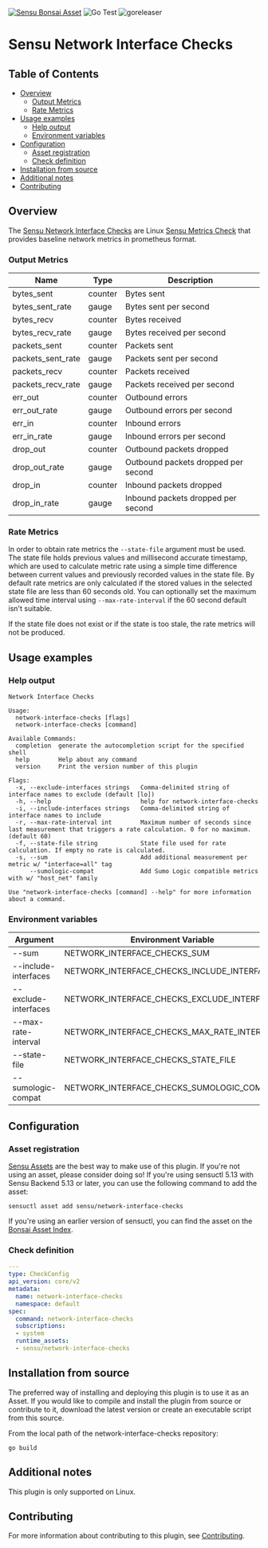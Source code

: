 [![Sensu Bonsai Asset](https://img.shields.io/badge/Bonsai-Download%20Me-brightgreen.svg?colorB=89C967&logo=sensu)](https://bonsai.sensu.io/assets/sensu/network-interface-checks)
![Go Test](https://github.com/sensu/network-interface-checks/workflows/Go%20Test/badge.svg)
![goreleaser](https://github.com/sensu/network-interface-checks/workflows/goreleaser/badge.svg)

# Sensu Network Interface Checks

## Table of Contents
- [Overview](#overview)
  - [Output Metrics](#output-metrics)
  - [Rate Metrics](#rate-metrics)
- [Usage examples](#usage-examples)
  - [Help output](#help-output)
  - [Environment variables](#environment-variables)
- [Configuration](#configuration)
  - [Asset registration](#asset-registration)
  - [Check definition](#check-definition)
- [Installation from source](#installation-from-source)
- [Additional notes](#additional-notes)
- [Contributing](#contributing)

## Overview

The [Sensu Network Interface Checks][1] are Linux [Sensu Metrics Check][7] that provides baseline network metrics in prometheus format. 

### Output Metrics

| Name              | Type    | Description                         |
|-------------------|---------|-------------------------------------|
| bytes_sent        | counter | Bytes sent                          |
| bytes_sent_rate   | gauge   | Bytes sent per second               |
| bytes_recv        | counter | Bytes received                      |
| bytes_recv_rate   | gauge   | Bytes received per second           |
| packets_sent      | counter | Packets sent                        |
| packets_sent_rate | gauge   | Packets sent per second             |
| packets_recv      | counter | Packets received                    |
| packets_recv_rate | gauge   | Packets received per second         |
| err_out           | counter | Outbound errors                     |
| err_out_rate      | gauge   | Outbound errors per second          |
| err_in            | counter | Inbound errors                      |    
| err_in_rate       | gauge   | Inbound errors per second           |
| drop_out          | counter | Outbound packets dropped            |
| drop_out_rate     | gauge   | Outbound packets dropped per second |
| drop_in           | counter | Inbound packets dropped             |
| drop_in_rate      | gauge   | Inbound packets dropped per second  |

### Rate Metrics
In order to obtain rate metrics the `--state-file` argument must be used. The state file holds previous values and millisecond accurate timestamp, which are used to calculate metric rate using a simple time difference between current values and previously recorded values in the state file.  By default rate metrics are only calculated if the stored values in the selected state file are less than 60 seconds old. You can optionally set the maximum allowed time interval using `--max-rate-interval` if the 60 second default isn't suitable. 

If the state file does not exist or if the state is too stale, the rate metrics will not be produced. 
  
## Usage examples

### Help output

```
Network Interface Checks

Usage:
  network-interface-checks [flags]
  network-interface-checks [command]

Available Commands:
  completion  generate the autocompletion script for the specified shell
  help        Help about any command
  version     Print the version number of this plugin

Flags:
  -x, --exclude-interfaces strings   Comma-delimited string of interface names to exclude (default [lo])
  -h, --help                         help for network-interface-checks
  -i, --include-interfaces strings   Comma-delimited string of interface names to include
  -r, --max-rate-interval int        Maximum number of seconds since last measurement that triggers a rate calculation. 0 for no maximum. (default 60)
  -f, --state-file string            State file used for rate calculation. If empty no rate is calculated.
  -s, --sum                          Add additional measurement per metric w/ "interface=all" tag
      --sumologic-compat             Add Sumo Logic compatible metrics with w/ "host_net" family

Use "network-interface-checks [command] --help" for more information about a command.
```

### Environment variables
| Argument             | Environment Variable                        |
|----------------------|---------------------------------------------|
| --sum                | NETWORK_INTERFACE_CHECKS_SUM                |
| --include-interfaces | NETWORK_INTERFACE_CHECKS_INCLUDE_INTERFACES |
| --exclude-interfaces | NETWORK_INTERFACE_CHECKS_EXCLUDE_INTERFACES |
| --max-rate-interval  | NETWORK_INTERFACE_CHECKS_MAX_RATE_INTERVAL  |
| --state-file         | NETWORK_INTERFACE_CHECKS_STATE_FILE         |
| --sumologic-compat   | NETWORK_INTERFACE_CHECKS_SUMOLOGIC_COMPAT   |

## Configuration
### Asset registration

[Sensu Assets][11] are the best way to make use of this plugin. If you're not using an asset, please
consider doing so! If you're using sensuctl 5.13 with Sensu Backend 5.13 or later, you can use the
following command to add the asset:

```
sensuctl asset add sensu/network-interface-checks
```

If you're using an earlier version of sensuctl, you can find the asset on the [Bonsai Asset Index][12].

### Check definition

```yml
---
type: CheckConfig
api_version: core/v2
metadata:
  name: network-interface-checks
  namespace: default
spec:
  command: network-interface-checks
  subscriptions:
  - system
  runtime_assets:
  - sensu/network-interface-checks
```

## Installation from source

The preferred way of installing and deploying this plugin is to use it as an Asset. If you would
like to compile and install the plugin from source or contribute to it, download the latest version
or create an executable script from this source.

From the local path of the network-interface-checks repository:

```
go build
```

## Additional notes

This plugin is only supported on Linux.

## Contributing

For more information about contributing to this plugin, see [Contributing][1].

[1]: https://github.com/sensu/network-interface-checks
[2]: https://github.com/sensu/sensu-go/blob/master/CONTRIBUTING.md
[3]: https://github.com/sensu/sensu-plugin-sdk
[4]: https://github.com/sensu-plugins/community/blob/master/PLUGIN_STYLEGUIDE.md
[5]: https://github.com/sensu/check-plugin-template/blob/master/.github/workflows/release.yml
[6]: https://github.com/sensu/check-plugin-template/actions
[7]: https://docs.sensu.io/sensu-go/latest/reference/checks/
[8]: https://github.com/sensu/check-plugin-template/blob/master/main.go
[9]: https://bonsai.sensu.io/
[10]: https://github.com/sensu/sensu-plugin-tool
[11]: https://docs.sensu.io/sensu-go/latest/plugins/assets/
[12]: https://bonsai.sensu.io/assets/sensu/network-interface-checks
